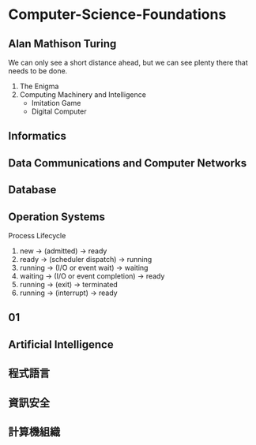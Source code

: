 # Computer-Science-Foundations

## Alan Mathison Turing
We can only see a short distance ahead, but we can see plenty there that needs to be done.
1. The Enigma
2. Computing Machinery and Intelligence
   - Imitation Game
   - Digital Computer

## Informatics 

## Data Communications and Computer Networks

## Database

## Operation Systems

Process Lifecycle
1. new → (admitted) → ready
2. ready → (scheduler dispatch) → running
3. running → (I/O or event wait) → waiting
4. waiting → (I/O or event completion) → ready
5. running → (exit) → terminated
6. running → (interrupt) → ready

## 01

## Artificial Intelligence

## 程式語言

## 資訊安全

## 計算機組織
